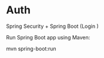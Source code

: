 # Auth
Spring Security + Spring Boot (Login )


Run Spring Boot app using Maven:

mvn spring-boot:run

